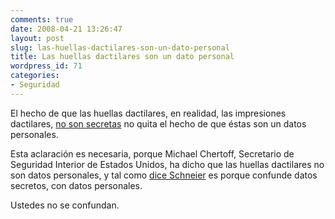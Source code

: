 ```yaml
---
comments: true
date: 2008-04-21 13:26:47
layout: post
slug: las-huellas-dactilares-son-un-dato-personal
title: Las huellas dactilares son un dato personal
wordpress_id: 71
categories:
- Seguridad
---
```


El hecho de que las huellas dactilares, en realidad, las impresiones dactilares, [no son secretas](http://www.lnds.net/2008/04/la_huella_del_ministro.html) no quita el hecho de que éstas son un datos personales.

Esta aclaración es necesaria, porque Michael Chertoff, Secretario de Seguridad Interior de Estados Unidos, ha dicho que las huellas dactilares no son datos personales, y tal como [dice Schneier](http://www.schneier.com/blog/archives/2008/04/chertoff_says_f.html) es porque confunde datos secretos, con datos personales.

Ustedes no se confundan.

  




